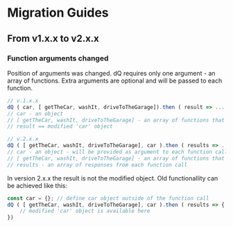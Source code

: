 # Migration Guides


## From v1.x.x to v2.x.x

### Function arguments changed
Position of arguments was changed. dQ requires only one argument - an array of functions. Extra arguments are optional and will be passed to each function. 
```js
// v.1.x.x
dQ ( car, [ getTheCar, washIt, driveToTheGarage]).then ( result => ... )
// car - an object
// [ getTheCar, washIt, driveToTheGarage] - an array of functions that should be executed in order
// result == modified 'car' object

// v.2.x.x
dQ ( [ getTheCar, washIt, driveToTheGarage], car ).then ( results => ... )
// car - an object - will be provided as argument to each function call
// [ getTheCar, washIt, driveToTheGarage] - an array of functions that should be executed in order
// results - an array of responses from each function call
```

In version 2.x.x the result is not the modified object. Old functionallity can be achieved like this:
```js
const car = {}; // define car object outside of the function call
dQ ( [ getTheCar, washIt, driveToTheGarage], car ).then ( results => {
    // modified 'car' object is available here    
})
```

